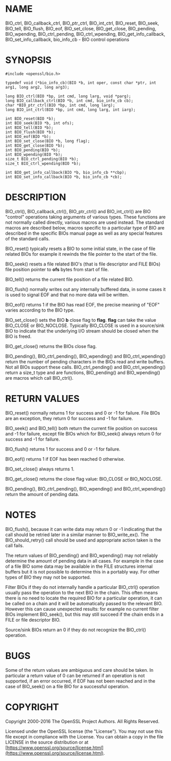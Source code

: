 # NAME

BIO\_ctrl, BIO\_callback\_ctrl, BIO\_ptr\_ctrl, BIO\_int\_ctrl, BIO\_reset,
BIO\_seek, BIO\_tell, BIO\_flush, BIO\_eof, BIO\_set\_close, BIO\_get\_close,
BIO\_pending, BIO\_wpending, BIO\_ctrl\_pending, BIO\_ctrl\_wpending,
BIO\_get\_info\_callback, BIO\_set\_info\_callback, bio\_info\_cb
\- BIO control operations

# SYNOPSIS

    #include <openssl/bio.h>

    typedef void (*bio_info_cb)(BIO *b, int oper, const char *ptr, int arg1, long arg2, long arg3);

    long BIO_ctrl(BIO *bp, int cmd, long larg, void *parg);
    long BIO_callback_ctrl(BIO *b, int cmd, bio_info_cb cb);
    char *BIO_ptr_ctrl(BIO *bp, int cmd, long larg);
    long BIO_int_ctrl(BIO *bp, int cmd, long larg, int iarg);

    int BIO_reset(BIO *b);
    int BIO_seek(BIO *b, int ofs);
    int BIO_tell(BIO *b);
    int BIO_flush(BIO *b);
    int BIO_eof(BIO *b);
    int BIO_set_close(BIO *b, long flag);
    int BIO_get_close(BIO *b);
    int BIO_pending(BIO *b);
    int BIO_wpending(BIO *b);
    size_t BIO_ctrl_pending(BIO *b);
    size_t BIO_ctrl_wpending(BIO *b);

    int BIO_get_info_callback(BIO *b, bio_info_cb **cbp);
    int BIO_set_info_callback(BIO *b, bio_info_cb *cb);

# DESCRIPTION

BIO\_ctrl(), BIO\_callback\_ctrl(), BIO\_ptr\_ctrl() and BIO\_int\_ctrl()
are BIO "control" operations taking arguments of various types.
These functions are not normally called directly, various macros
are used instead. The standard macros are described below, macros
specific to a particular type of BIO are described in the specific
BIOs manual page as well as any special features of the standard
calls.

BIO\_reset() typically resets a BIO to some initial state, in the case
of file related BIOs for example it rewinds the file pointer to the
start of the file.

BIO\_seek() resets a file related BIO's (that is file descriptor and
FILE BIOs) file position pointer to **ofs** bytes from start of file.

BIO\_tell() returns the current file position of a file related BIO.

BIO\_flush() normally writes out any internally buffered data, in some
cases it is used to signal EOF and that no more data will be written.

BIO\_eof() returns 1 if the BIO has read EOF, the precise meaning of
"EOF" varies according to the BIO type.

BIO\_set\_close() sets the BIO **b** close flag to **flag**. **flag** can
take the value BIO\_CLOSE or BIO\_NOCLOSE. Typically BIO\_CLOSE is used
in a source/sink BIO to indicate that the underlying I/O stream should
be closed when the BIO is freed.

BIO\_get\_close() returns the BIOs close flag.

BIO\_pending(), BIO\_ctrl\_pending(), BIO\_wpending() and BIO\_ctrl\_wpending()
return the number of pending characters in the BIOs read and write buffers.
Not all BIOs support these calls. BIO\_ctrl\_pending() and BIO\_ctrl\_wpending()
return a size\_t type and are functions, BIO\_pending() and BIO\_wpending() are
macros which call BIO\_ctrl().

# RETURN VALUES

BIO\_reset() normally returns 1 for success and 0 or -1 for failure. File
BIOs are an exception, they return 0 for success and -1 for failure.

BIO\_seek() and BIO\_tell() both return the current file position on success
and -1 for failure, except file BIOs which for BIO\_seek() always return 0
for success and -1 for failure.

BIO\_flush() returns 1 for success and 0 or -1 for failure.

BIO\_eof() returns 1 if EOF has been reached 0 otherwise.

BIO\_set\_close() always returns 1.

BIO\_get\_close() returns the close flag value: BIO\_CLOSE or BIO\_NOCLOSE.

BIO\_pending(), BIO\_ctrl\_pending(), BIO\_wpending() and BIO\_ctrl\_wpending()
return the amount of pending data.

# NOTES

BIO\_flush(), because it can write data may return 0 or -1 indicating
that the call should be retried later in a similar manner to BIO\_write\_ex().
The BIO\_should\_retry() call should be used and appropriate action taken
is the call fails.

The return values of BIO\_pending() and BIO\_wpending() may not reliably
determine the amount of pending data in all cases. For example in the
case of a file BIO some data may be available in the FILE structures
internal buffers but it is not possible to determine this in a
portably way. For other types of BIO they may not be supported.

Filter BIOs if they do not internally handle a particular BIO\_ctrl()
operation usually pass the operation to the next BIO in the chain.
This often means there is no need to locate the required BIO for
a particular operation, it can be called on a chain and it will
be automatically passed to the relevant BIO. However this can cause
unexpected results: for example no current filter BIOs implement
BIO\_seek(), but this may still succeed if the chain ends in a FILE
or file descriptor BIO.

Source/sink BIOs return an 0 if they do not recognize the BIO\_ctrl()
operation.

# BUGS

Some of the return values are ambiguous and care should be taken. In
particular a return value of 0 can be returned if an operation is not
supported, if an error occurred, if EOF has not been reached and in
the case of BIO\_seek() on a file BIO for a successful operation.

# COPYRIGHT

Copyright 2000-2016 The OpenSSL Project Authors. All Rights Reserved.

Licensed under the OpenSSL license (the "License").  You may not use
this file except in compliance with the License.  You can obtain a copy
in the file LICENSE in the source distribution or at
[https://www.openssl.org/source/license.html](https://www.openssl.org/source/license.html).
